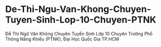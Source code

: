 # De-Thi-Ngu-Van-Khong-Chuyen-Tuyen-Sinh-Lop-10-Chuyen-PTNK
Đề Thi Ngữ Văn Không Chuyên Tuyển Sinh Lớp 10 Chuyên Trường Phổ Thông Năng Khiếu (PTNK), Đại Học Quốc Gia TP.HCM
